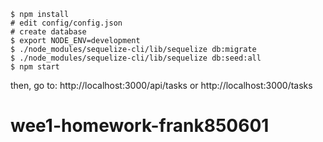 

```
$ npm install
# edit config/config.json
# create database
$ export NODE_ENV=development
$ ./node_modules/sequelize-cli/lib/sequelize db:migrate
$ ./node_modules/sequelize-cli/lib/sequelize db:seed:all
$ npm start
```

then, go to: http://localhost:3000/api/tasks or http://localhost:3000/tasks
# wee1-homework-frank850601
